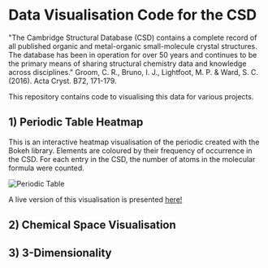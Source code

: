 # Data Visualisation Code for the CSD

"The Cambridge Structural Database (CSD) contains a complete record of all published organic and metal-organic small-molecule crystal structures. The database has been in operation for over 50 years and continues to be the primary means of sharing structural chemistry data and knowledge across disciplines."
Groom, C. R., Bruno, I. J., Lightfoot, M. P. & Ward, S. C. (2016). Acta Cryst. B72, 171-179.

This repository contains code to visualising this data for various projects. 


## 1) Periodic Table Heatmap

This is an interactive heatmap visualisation of the periodic created with the Bokeh library. Elements are coloured by their frequency of occurrence in the CSD. For each entry in the CSD, the number of atoms in the molecular formula were counted. 

![Periodic Table](https://github.com/prcurran/csd-visualisations/periodic_table/periodic_table.png)

A live version of this visualisation is presented [here!](https://www.ccdc.cam.ac.uk/Community/educationalresources/PeriodicTable)


## 2) Chemical Space Visualisation


## 3) 3-Dimensionality 